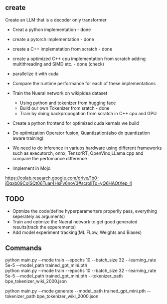 ## create

Create an LLM that is a decoder only transformer
- Creat a python implementation - done
- create a pytorch implementation - done
- create a C++ implemetation from scratch - done
- create a optimized C++ cpu implementation from scratch adding multithreading and SIMD etc. - done (check)
- parallelize it with cuda
- Compare the runtime performance for each of these implementations
- Train the Nueral network on wikipidea dataset 
    - Using python and tokenizer from hugging face
    - Build our own Tokenizer from sratch - done
    - Train by doing backpropogation from scratch in C++ cpu and GPU

- Create a python frontend for optimized cuda kernals we build
- Do optimization Operator fusion, Quantization(also do quantization aware training)
- We need to do inference in variuos hardware using different frameworks such as executorch, onnx, TensorRT, OpenVino,LLama.cpp and compare the perfomance difference

- implement in Mojo


https://colab.research.google.com/drive/1b0-iDqxb09CoISQt06Tuar4HsFv6noV3#scrollTo=yQ6HAOtXep_4  


## TODO

- Optmize the code(define hyperparamerters properlly pass, everything seperately as arguments)
- Train and optmize the Nueral network to get good generated results(track the experements)
- Add model experiment tracking(ML FLow, Weights and Biases)



## Commands
  python main.py --mode train --epochs 10 --batch_size 32 --learning_rate 5e-5 --model_path trained_gpt_mini.pth  
   python main.py --mode train --epochs 10 --batch_size 32 --learning_rate 5e-5 --model_path trained_gpt_mini.pth --tokenizer_path bpe_tokenizer_wiki_2000.json

  python main.py --mode generate --model_path trained_gpt_mini.pth --tokenizer_path bpe_tokenizer_wiki_2000.json     
